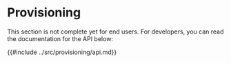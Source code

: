 Provisioning
============

This section is not complete yet for end users. For developers, you can read the documentation for the API below:

{{#include ../src/provisioning/api.md}}
